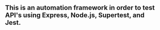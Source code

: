 ## This is an automation framework in order to test API's using Express, Node.js, Supertest, and Jest.